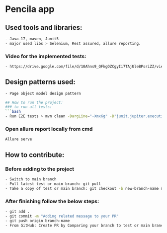 # Pencila app

## Used tools and libraries:
```bash
- Java-17, maven, Junit5
- major used libs > Selenium, Rest assured, allure reporting.
```
### Video for the implemented tests:
```bash
- https://drive.google.com/file/d/10Ahns9_QFkgOZCgyIi7TAjUleBPsriZZ/view?usp=sharing
```
## Design patterns used:
```bash
- Page object model design pattern

## How to run the project:
### to run all tests: 
```bash
- Run E2E tests > mvn clean -DargLine="-Xmx6g" -D"junit.jupiter.execution.parallel.enabled=true" -D"junit.jupiter.execution.parallel.config.strategy=dynamic" -Dtest="com/pencila/tests/regressionE2eTests/*/**" test
```
### Open allure report locally from cmd
```bash
Allure serve
```

## How to contribute:
### Before adding to the project
```bash
- Switch to main branch
- Pull latest test or main branch: git pull
- Take a copy of test or main branch: git checkout -b new-branch-name main
```
### After finishing follow the below steps:
```bash
- git add .
- git commit -m "Adding related message to your PR"
- git push origin branch-name
- From GitHub: Create PR by Comparing your branch to test or main branch
```
